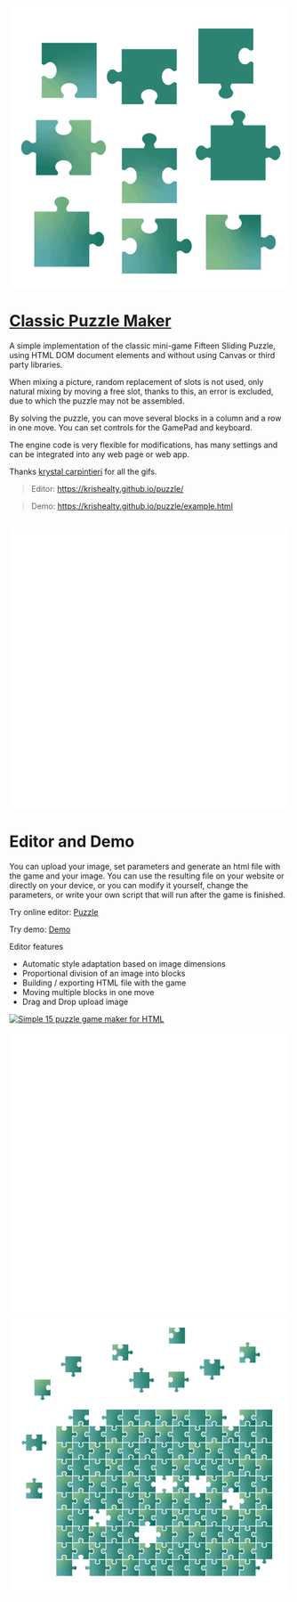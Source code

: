 <div align="center"> <img src="gif/1.gif"></div>

# [Classic Puzzle Maker](https://krishealty.github.io/puzzle/example.html)

A simple implementation of the classic mini-game Fifteen Sliding Puzzle, using HTML DOM document elements and without using Canvas or third party libraries. 

When mixing a picture, random replacement of slots is not used, only natural mixing by moving a free slot, thanks to this, an error is excluded, due to which the puzzle may not be assembled.

By solving the puzzle, you can move several blocks in a column and a row in one move. You can set controls for the GamePad and keyboard.

The engine code is very flexible for modifications, has many settings and can be integrated into any web page or web app.

Thanks [krystal carpintieri](https://www.krystalcarpintieri.com/home/puzzle-animated-gifs) for all the gifs.

> Editor: https://krishealty.github.io/puzzle/

> Demo: https://krishealty.github.io/puzzle/example.html

<br/>

<div align="center"> <img src="gif/2.gif"></div>

# Editor and Demo

You can upload your image, set parameters and generate an html file with the game and your image. You can use the resulting file on your website or directly on your device, or you can modify it yourself, change the parameters, or write your own script that will run after the game is finished.

Try online editor: [Puzzle](https://krishealty.github.io/puzzle/)

Try demo: [Demo](https://krishealty.github.io/puzzle/example.html)

Editor features
- Automatic style adaptation based on image dimensions
- Proportional division of an image into blocks
- Building / exporting HTML file with the game
- Moving multiple blocks in one move
- Drag and Drop upload image

[![Simple 15 puzzle game maker for HTML ](https://user-images.githubusercontent.com/13263198/137487556-f4ccb712-7d6f-4178-baee-9473e0352db5.gif)](https://krishealty.github.io/puzzle/)

<div align="center"> <img src="gif/3.gif"></div>
<div align="center"> <img src="gif/4.gif"></div>
